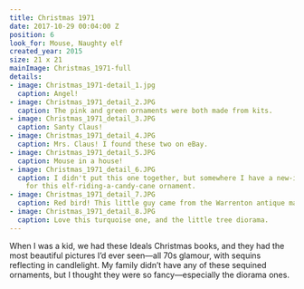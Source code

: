 ```yaml
---
title: Christmas 1971
date: 2017-10-29 00:04:00 Z
position: 6
look_for: Mouse, Naughty elf
created_year: 2015
size: 21 x 21
mainImage: Christmas_1971-full
details:
- image: Christmas_1971-detail_1.jpg
  caption: Angel!
- image: Christmas_1971_detail_2.JPG
  caption: The pink and green ornaments were both made from kits.
- image: Christmas_1971_detail_3.JPG
  caption: Santy Claus!
- image: Christmas_1971_detail_4.JPG
  caption: Mrs. Claus! I found these two on eBay.
- image: Christmas_1971_detail_5.JPG
  caption: Mouse in a house!
- image: Christmas_1971_detail_6.JPG
  caption: I didn't put this one together, but somewhere I have a new-in-package kit
    for this elf-riding-a-candy-cane ornament.
- image: Christmas_1971_detail_7.JPG
  caption: Red bird! This little guy came from the Warrenton antique market.
- image: Christmas_1971_detail_8.JPG
  caption: Love this turquoise one, and the little tree diorama.
---
```


When I was a kid, we had these Ideals Christmas books, and they had the most beautiful pictures I’d ever seen—all 70s glamour, with sequins reflecting in candlelight. My family didn’t have any of these sequined ornaments, but I thought they were so fancy—especially the diorama ones.
